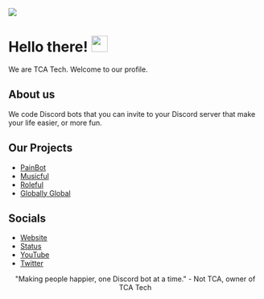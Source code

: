 ![](https://i.ibb.co/ftmVb1s/tca-tech-banner.png)
# Hello there! <img src="https://media.giphy.com/media/hvRJCLFzcasrR4ia7z/giphy.gif" width="32px">
We are TCA Tech. Welcome to our profile.

## About us
We code Discord bots that you can invite to your Discord server that make your life easier, or more fun.

## Our Projects
- [PainBot](https://painbot.tk)
- [Musicful](https://musicful.tk)
- [Roleful](https://rolefulbot.tk)
- [Globally Global](https://github.com/TCATech/GloballyGlobal)

## Socials
- [Website](https://tcatech.ml)
- [Status](https://status.tcatech.ml)
- [YouTube](https://youtube.com/channel/UClRBLstCbOwgjmqv1DreWBA)
- [Twitter](https://twiter.com/TCATechStatus)

<p align="center">"Making people happier, one Discord bot at a time." - Not TCA, owner of TCA Tech</p>
